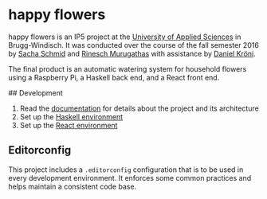 # happy flowers

happy flowers is an IP5 project at the [University of Applied Sciences](http://www.fhnw.ch/homepage) in Brugg-Windisch. It was conducted over the course of the fall semester 2016 by [Sacha Schmid](https://github.com/RadLikeWhoa/) and [Rinesch Murugathas](https://github.com/Rinesch) with assistance by [Daniel Kröni](https://github.com/danielkroeni).

The final product is an automatic watering system for household flowers using a Raspberry Pi, a Haskell back end, and a React front end.

## Development

1. Read the [documentation](tree/master/docs/) for details about the project and its architecture
2. Set up the [Haskell environment](tree/master/rpi/)
3. Set up the [React environment](tree/master/web/)

## Editorconfig

This project includes a `.editorconfig` configuration that is to be used in every development environment. It enforces some common practices and helps maintain a consistent code base.
